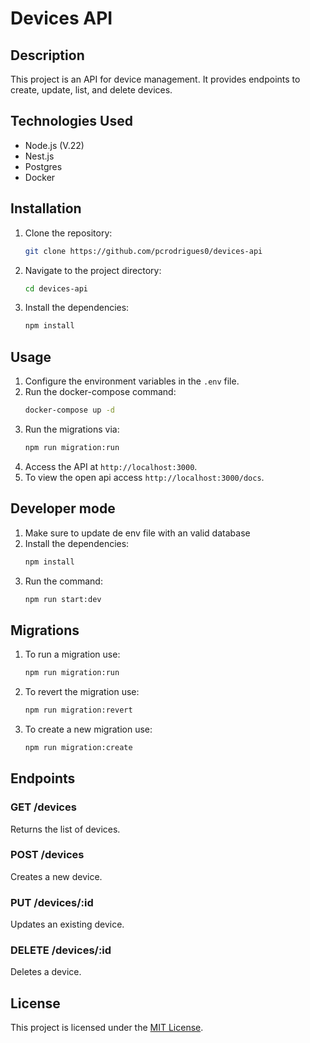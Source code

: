 # Devices API

## Description
This project is an API for device management. It provides endpoints to create, update, list, and delete devices.

## Technologies Used
- Node.js (V.22)
- Nest.js
- Postgres
- Docker

## Installation
1. Clone the repository:
    ```bash
    git clone https://github.com/pcrodrigues0/devices-api
    ```
2. Navigate to the project directory:
    ```bash
    cd devices-api
    ```
3. Install the dependencies:
    ```bash
    npm install
    ```

## Usage
1. Configure the environment variables in the `.env` file.
2. Run the docker-compose command:
    ```bash
    docker-compose up -d
    ```
3. Run the migrations via:
    ```bash
    npm run migration:run
    ```
4. Access the API at `http://localhost:3000`.
5. To view the open api access `http://localhost:3000/docs`.

## Developer mode
1. Make sure to update de env file with an valid database
2. Install the dependencies:
    ```bash
    npm install
    ```
2. Run the command:
    ```bash
    npm run start:dev
    ```
## Migrations
1. To run a migration use: 
    ```bash
    npm run migration:run
    ```
2. To revert the migration use:
    ```bash
    npm run migration:revert
    ```
3. To create a new migration use: 
    ```bash
    npm run migration:create
    ```

## Endpoints
### GET /devices
Returns the list of devices.

### POST /devices
Creates a new device.

### PUT /devices/:id
Updates an existing device.

### DELETE /devices/:id
Deletes a device.


## License
This project is licensed under the [MIT License](LICENSE).